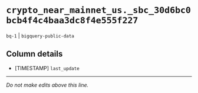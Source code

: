 # `crypto_near_mainnet_us._sbc_30d6bc0bcb4f4c4baa3dc8f4e555f227`
`bq-1` | `bigquery-public-data`

## Column details
* [TIMESTAMP] `last_update`

-------------------------------------------------------------------------------
*Do not make edits above this line.*
